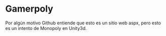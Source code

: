 # Gamerpoly

Por algún motivo Github entiende que esto es un sitio web aspx, pero esto es un intento de Monopoly en Unity3d.

